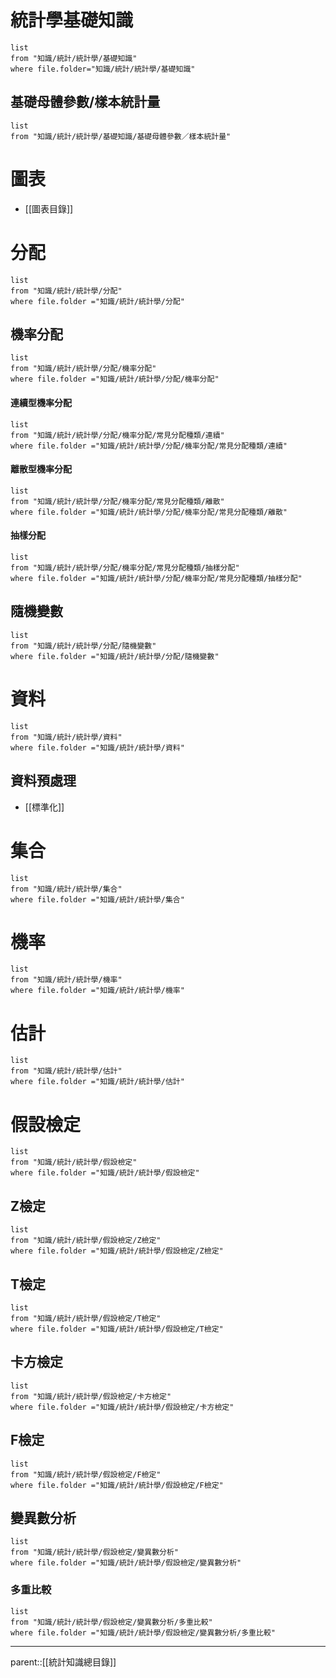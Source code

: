 # 統計學基礎知識
```dataview
list
from "知識/統計/統計學/基礎知識"
where file.folder="知識/統計/統計學/基礎知識"
```
## 基礎母體參數/樣本統計量
```dataview
list
from "知識/統計/統計學/基礎知識/基礎母體參數／樣本統計量"
```
# 圖表
- [[圖表目錄]]
# 分配
```dataview
list
from "知識/統計/統計學/分配"
where file.folder ="知識/統計/統計學/分配"
```
## 機率分配
```dataview
list
from "知識/統計/統計學/分配/機率分配"
where file.folder ="知識/統計/統計學/分配/機率分配"
```
#### 連續型機率分配
```dataview
list
from "知識/統計/統計學/分配/機率分配/常見分配種類/連續"
where file.folder ="知識/統計/統計學/分配/機率分配/常見分配種類/連續"
```
#### 離散型機率分配
```dataview
list
from "知識/統計/統計學/分配/機率分配/常見分配種類/離散"
where file.folder ="知識/統計/統計學/分配/機率分配/常見分配種類/離散"
```
#### 抽樣分配
```dataview
list
from "知識/統計/統計學/分配/機率分配/常見分配種類/抽樣分配"
where file.folder ="知識/統計/統計學/分配/機率分配/常見分配種類/抽樣分配"
```
## 隨機變數
```dataview
list
from "知識/統計/統計學/分配/隨機變數"
where file.folder ="知識/統計/統計學/分配/隨機變數"
```
# 資料
```dataview
list
from "知識/統計/統計學/資料"
where file.folder ="知識/統計/統計學/資料"
```
## 資料預處理
- [[標準化]]
# 集合
```dataview
list
from "知識/統計/統計學/集合"
where file.folder ="知識/統計/統計學/集合"
```
# 機率
```dataview
list
from "知識/統計/統計學/機率"
where file.folder ="知識/統計/統計學/機率"
```
# 估計
```dataview
list
from "知識/統計/統計學/估計"
where file.folder ="知識/統計/統計學/估計"
```
# 假設檢定
```dataview
list
from "知識/統計/統計學/假設檢定"
where file.folder ="知識/統計/統計學/假設檢定"
```
## Z檢定
```dataview
list
from "知識/統計/統計學/假設檢定/Z檢定"
where file.folder ="知識/統計/統計學/假設檢定/Z檢定"
```
## T檢定
```dataview
list
from "知識/統計/統計學/假設檢定/T檢定"
where file.folder ="知識/統計/統計學/假設檢定/T檢定"
```
## 卡方檢定
```dataview
list
from "知識/統計/統計學/假設檢定/卡方檢定"
where file.folder ="知識/統計/統計學/假設檢定/卡方檢定"
```
## F檢定
```dataview
list
from "知識/統計/統計學/假設檢定/F檢定"
where file.folder ="知識/統計/統計學/假設檢定/F檢定"
```
## 變異數分析
```dataview
list
from "知識/統計/統計學/假設檢定/變異數分析"
where file.folder ="知識/統計/統計學/假設檢定/變異數分析"
```
### 多重比較
```dataview
list
from "知識/統計/統計學/假設檢定/變異數分析/多重比較"
where file.folder ="知識/統計/統計學/假設檢定/變異數分析/多重比較"
```
- - -
parent::[[統計知識總目錄]]